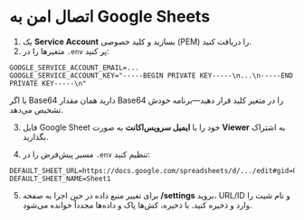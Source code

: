 # اتصال امن به Google Sheets

1) یک **Service Account** بسازید و کلید خصوصی (PEM) را دریافت کنید.  
2) متغیرها را در `.env` پر کنید:
```
GOOGLE_SERVICE_ACCOUNT_EMAIL=...
GOOGLE_SERVICE_ACCOUNT_KEY="-----BEGIN PRIVATE KEY-----\n...\n-----END PRIVATE KEY-----\n"
```
   یا اگر Base64 دارید همان مقدار Base64 را در متغیر کلید قرار دهید—برنامه خودش تشخیص می‌دهد.

3) فایل Google Sheet خود را با **ایمیل سرویس‌اکانت** به صورت **Viewer** به اشتراک بگذارید.

4) مسیر پیش‌فرض را در `.env` تنظیم کنید:
```
DEFAULT_SHEET_URL=https://docs.google.com/spreadsheets/d/.../edit#gid=0
DEFAULT_SHEET_NAME=Sheet1
```

5) برای تغییر منبع داده در حین اجرا به صفحه **/settings** بروید، URL/ID و نام شیت را وارد و ذخیره کنید. با ذخیره، کش‌ها پاک و داده‌ها مجدداً خوانده می‌شود.
